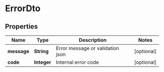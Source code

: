 # ErrorDto

## Properties
Name | Type | Description | Notes
------------ | ------------- | ------------- | -------------
**message** | **String** | Error message or validation json |  [optional]
**code** | **Integer** | Internal error code |  [optional]
